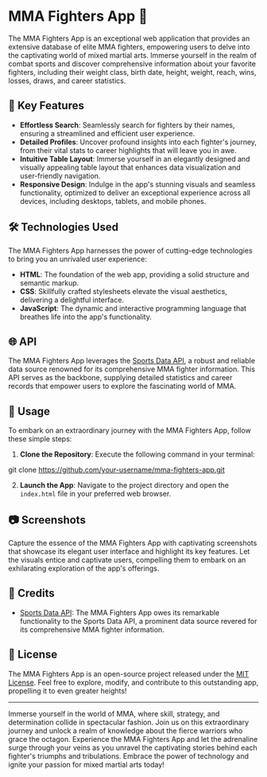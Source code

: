 # MMA Fighters App 🥊

The MMA Fighters App is an exceptional web application that provides an extensive database of elite MMA fighters, empowering users to delve into the captivating world of mixed martial arts. Immerse yourself in the realm of combat sports and discover comprehensive information about your favorite fighters, including their weight class, birth date, height, weight, reach, wins, losses, draws, and career statistics.

## 🌟 Key Features

- **Effortless Search**: Seamlessly search for fighters by their names, ensuring a streamlined and efficient user experience.
- **Detailed Profiles**: Uncover profound insights into each fighter's journey, from their vital stats to career highlights that will leave you in awe.
- **Intuitive Table Layout**: Immerse yourself in an elegantly designed and visually appealing table layout that enhances data visualization and user-friendly navigation.
- **Responsive Design**: Indulge in the app's stunning visuals and seamless functionality, optimized to deliver an exceptional experience across all devices, including desktops, tablets, and mobile phones.

## 🛠️ Technologies Used

The MMA Fighters App harnesses the power of cutting-edge technologies to bring you an unrivaled user experience:

- **HTML**: The foundation of the web app, providing a solid structure and semantic markup.
- **CSS**: Skillfully crafted stylesheets elevate the visual aesthetics, delivering a delightful interface.
- **JavaScript**: The dynamic and interactive programming language that breathes life into the app's functionality.

## 🌐 API

The MMA Fighters App leverages the [Sports Data API](https://www.sportsdata.io/), a robust and reliable data source renowned for its comprehensive MMA fighter information. This API serves as the backbone, supplying detailed statistics and career records that empower users to explore the fascinating world of MMA.

## 🚀 Usage

To embark on an extraordinary journey with the MMA Fighters App, follow these simple steps:

1. **Clone the Repository**: Execute the following command in your terminal:

git clone https://github.com/your-username/mma-fighters-app.git

2. **Launch the App**: Navigate to the project directory and open the `index.html` file in your preferred web browser.

## 📷 Screenshots

Capture the essence of the MMA Fighters App with captivating screenshots that showcase its elegant user interface and highlight its key features. Let the visuals entice and captivate users, compelling them to embark on an exhilarating exploration of the app's offerings.

## 💯 Credits

- [Sports Data API](https://www.sportsdata.io/): The MMA Fighters App owes its remarkable functionality to the Sports Data API, a prominent data source revered for its comprehensive MMA fighter information.

## 📜 License

The MMA Fighters App is an open-source project released under the [MIT License](LICENSE). Feel free to explore, modify, and contribute to this outstanding app, propelling it to even greater heights!

---

Immerse yourself in the world of MMA, where skill, strategy, and determination collide in spectacular fashion. Join us on this extraordinary journey and unlock a realm of knowledge about the fierce warriors who grace the octagon. Experience the MMA Fighters App and let the adrenaline surge through your veins as you unravel the captivating stories behind each fighter's triumphs and tribulations. Embrace the power of technology and ignite your passion for mixed martial arts today!
